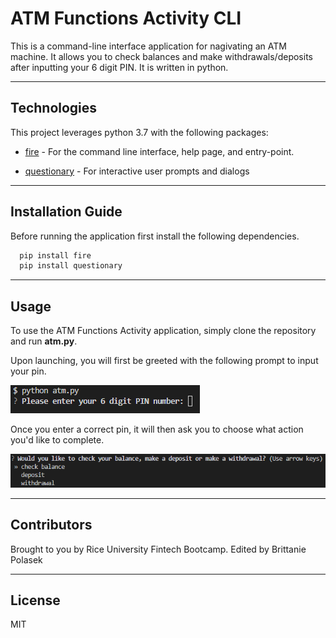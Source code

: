 # ATM Functions Activity CLI

This is a command-line interface application for nagivating an ATM machine. It allows you to check balances and make withdrawals/deposits after inputting your 6 digit PIN. It is written in python. 

---

## Technologies

This project leverages python 3.7 with the following packages:

* [fire](https://github.com/google/python-fire) - For the command line interface, help page, and entry-point.

* [questionary](https://github.com/tmbo/questionary) - For interactive user prompts and dialogs

--- 

## Installation Guide

Before running the application first install the following dependencies.

```python
  pip install fire
  pip install questionary
```

---

## Usage

To use the ATM Functions Activity application, simply clone the repository and run **atm.py**.

Upon launching, you will first be greeted with the following prompt to input your pin. 

![ATM Function PIN](Unsolved/atm/Screenshot%202022-06-16%20203131.png)

Once you enter a correct pin, it will then ask you to choose what action you'd like to complete.

![ATM Function Questions](Unsolved/atm/Screenshot%202022-06-16%20203413.png)

---

## Contributors

Brought to you by Rice University Fintech Bootcamp. 
Edited by Brittanie Polasek

---

## License

MIT